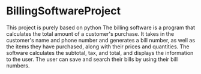 # BillingSoftwareProject
This project is purely based on python The billing software is a program that calculates the total amount of a customer's purchase. 
It takes in the customer's name and phone number and generates a bill number, as well as the items they have purchased, along with their prices and quantities. 
The software calculates the subtotal, tax, and total, and displays the information to the user. The user can save and search their bills by using their bill numbers. 
